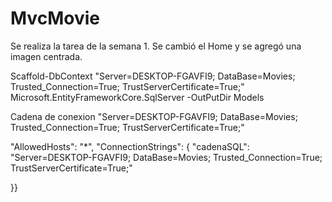 # MvcMovie
Se realiza la tarea de la semana 1. Se cambió el Home y se agregó una imagen centrada.

Scaffold-DbContext "Server=DESKTOP-FGAVFI9; DataBase=Movies; Trusted_Connection=True; TrustServerCertificate=True;" Microsoft.EntityFrameworkCore.SqlServer -OutPutDir Models

Cadena de conexion "Server=DESKTOP-FGAVFI9; DataBase=Movies; Trusted_Connection=True; TrustServerCertificate=True;"


 "AllowedHosts": "*",
  "ConnectionStrings": {
    "cadenaSQL": "Server=DESKTOP-FGAVFI9; DataBase=Movies; Trusted_Connection=True; TrustServerCertificate=True;"
  
}}